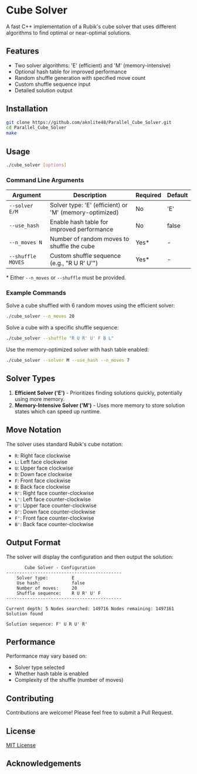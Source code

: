 # Cube Solver

A fast C++ implementation of a Rubik's cube solver that uses different algorithms to find optimal or near-optimal solutions.

## Features

- Two solver algorithms: 'E' (efficient) and 'M' (memory-intensive)
- Optional hash table for improved performance
- Random shuffle generation with specified move count
- Custom shuffle sequence input
- Detailed solution output

## Installation

```bash
git clone https://github.com/aknlite48/Parallel_Cube_Solver.git
cd Parallel_Cube_Solver
make
```

## Usage

```bash
./cube_solver [options]
```

### Command Line Arguments

| Argument | Description | Required | Default |
|----------|-------------|----------|---------|
| `--solver E/M` | Solver type: 'E' (efficient) or 'M' (memory-optimized) | No | 'E' |
| `--use_hash` | Enable hash table for improved performance | No | false |
| `--n_moves N` | Number of random moves to shuffle the cube | Yes* | - |
| `--shuffle MOVES` | Custom shuffle sequence (e.g., "R U R' U'") | Yes* | - |

\* Either `--n_moves` or `--shuffle` must be provided.

### Example Commands

Solve a cube shuffled with 6 random moves using the efficient solver:
```bash
./cube_solver --n_moves 20
```

Solve a cube with a specific shuffle sequence:
```bash
./cube_solver --shuffle "R U R' U' F B L"
```

Use the memory-optimized solver with hash table enabled:
```bash
./cube_solver --solver M --use_hash --n_moves 7
```

## Solver Types

1. **Efficient Solver ('E')** - Prioritizes finding solutions quickly, potentially using more memory.
2. **Memory-Intensive Solver ('M')** - Uses more memory to store solution states which can speed up runtime.

## Move Notation

The solver uses standard Rubik's cube notation:

- `R`: Right face clockwise
- `L`: Left face clockwise
- `U`: Upper face clockwise
- `D`: Down face clockwise
- `F`: Front face clockwise
- `B`: Back face clockwise
- `R'`: Right face counter-clockwise
- `L'`: Left face counter-clockwise
- `U'`: Upper face counter-clockwise
- `D'`: Down face counter-clockwise
- `F'`: Front face counter-clockwise
- `B'`: Back face counter-clockwise

## Output Format

The solver will display the configuration and then output the solution:

```
       Cube Solver - Configuration
--------------------------------------------
    Solver type:         E
    Use hash:            false
    Number of moves:     20
    Shuffle sequence:    R U R' U' F
--------------------------------------------

Current depth: 5 Nodes searched: 149716 Nodes remaining: 1497161 
Solution found

Solution sequence: F' U R U' R'
```

## Performance

Performance may vary based on:
- Solver type selected
- Whether hash table is enabled
- Complexity of the shuffle (number of moves)

## Contributing

Contributions are welcome! Please feel free to submit a Pull Request.

## License

[MIT License](LICENSE)

## Acknowledgements